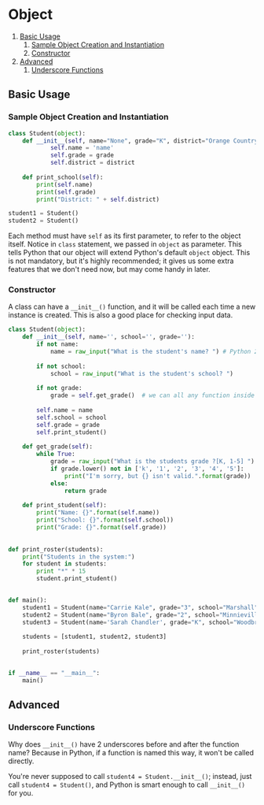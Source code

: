 # Object

1. [Basic Usage](#basic-usage)
	1. [Sample Object Creation and Instantiation](#sample-object-creation-and-instantiation)
	2. [Constructor](#constructor)
2. [Advanced](#advanced)
	1. [Underscore Functions](#underscore-functions)

## Basic Usage

### Sample Object Creation and Instantiation

```python
class Student(object):
    def __init__(self, name="None", grade="K", district="Orange Country"):
            self.name = 'name'
            self.grade = grade
            self.district = district
    
    def print_school(self):
        print(self.name)
        print(self.grade)
        print("District: " + self.district)

student1 = Student()
student2 = Student()
```

Each method must have `self` as its first parameter, to refer to the object itself. Notice in `class` statement, we passed in `object` as parameter. This tells Python that our object will extend Python's default `object` object. This is not mandatory, but it's highly recommended; it gives us some extra features that we don't need now, but may come handy in later.

### Constructor

A class can have a `__init__()` function, and it will be called each time a new instance is created. This is also a good place for checking input data.

```python
class Student(object):
    def __init__(self, name='', school='', grade=''):
        if not name:
            name = raw_input("What is the student's name? ") # Python 2 uses raw_input, same as input() in Python 3
        
        if not school:
            school = raw_input("What is the student's school? ")
        
        if not grade:
            grade = self.get_grade()  # we can all any function inside __init__(), since init is also just another function
            
        self.name = name
        self.school = school
        self.grade = grade
        self.print_student()
        
    def get_grade(self):
        while True:
            grade = raw_input("What is the students grade ?[K, 1-5] ")
            if grade.lower() not in ['k', '1', '2', '3', '4', '5']:
                print("I'm sorry, but {} isn't valid.".format(grade))
            else:
                return grade
    
    def print_student(self):
        print("Name: {}".format(self.name))
        print("School: {}".format(self.school))
        print("Grade: {}".format(self.grade))
        
        
def print_roster(students):
    print("Students in the system:")
    for student in students:
        print "*" * 15
        student.print_student()
        

def main():
    student1 = Student(name="Carrie Kale", grade="3", school="Marshall")
    student2 = Student(name="Byron Bale", grade="2", school="Minnieville")
    student3 = Student(name='Sarah Chandler', grade="K", school="Woodbridge")
    
    students = [student1, student2, student3]
    
    print_roster(students)
    

if __name__ == "__main__":
    main()
```

## Advanced

### Underscore Functions

Why does `__init__()` have 2 underscores before and after the function name? Because in Python, if a function is named this way, it won't be called directly.

You're never supposed to call `student4 = Student.__init__()`; instead, just call `student4 = Student()`, and Python is smart enough to call `__init__()` for you.
